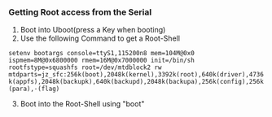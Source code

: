 ### Getting Root access from the Serial
1. Boot into Uboot(press a Key when booting)
2. Use the following Command to get a Root-Shell

`setenv bootargs console=ttyS1,115200n8 mem=104M@0x0 ispmem=8M@0x6800000 rmem=16M@0x7000000 init=/bin/sh rootfstype=squashfs root=/dev/mtdblock2 rw mtdparts=jz_sfc:256k(boot),2048k(kernel),3392k(root),640k(driver),4736k(appfs),2048k(backupk),640k(backupd),2048k(backupa),256k(config),256k(para),-(flag)`

3. Boot into the Root-Shell using "boot"

